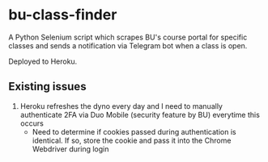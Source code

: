 # bu-class-finder

A Python Selenium script which scrapes BU's course portal for specific classes and sends a notification via Telegram bot when a class is open.

Deployed to Heroku.

## Existing issues
1. Heroku refreshes the dyno every day and I need to manually authenticate 2FA via Duo Mobile (security feature by BU) everytime this occurs
    - Need to determine if cookies passed during authentication is identical. If so, store the cookie and pass it into the Chrome Webdriver during login
